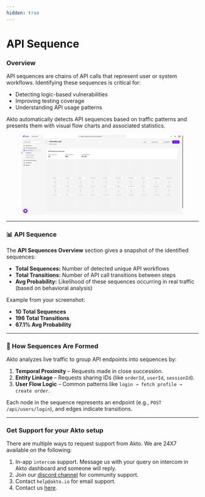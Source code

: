```yaml
---
hidden: true
---
```


# API Sequence

### Overview

API sequences are chains of API calls that represent user or system workflows. Identifying these sequences is critical for:

* Detecting logic-based vulnerabilities
* Improving testing coverage
* Understanding API usage patterns

Akto automatically detects API sequences based on traffic patterns and presents them with visual flow charts and associated statistics.

<figure><img src="../../.gitbook/assets/image (131).png" alt=""><figcaption></figcaption></figure>

***

### 📊 API Sequence

The **API Sequences Overview** section gives a snapshot of the identified sequences:

* **Total Sequences:** Number of detected unique API workflows
* **Total Transitions:** Number of API call transitions between steps
* **Avg Probability:** Likelihood of these sequences occurring in real traffic (based on behavioral analysis)

Example from your screenshot:

* **10 Total Sequences**
* **196 Total Transitions**
* **67.1% Avg Probability**

***

### 🧠 How Sequences Are Formed

Akto analyzes live traffic to group API endpoints into sequences by:

1. **Temporal Proximity** – Requests made in close succession.
2. **Entity Linkage** – Requests sharing IDs (like `orderId`, `userId`, `sessionId`).
3. **User Flow Logic** – Common patterns like `login → fetch profile → create order`.

Each node in the sequence represents an endpoint (e.g., `POST /api/users/login`), and edges indicate transitions.

***

### Get Support for your Akto setup

There are multiple ways to request support from Akto. We are 24X7 available on the following:

1. In-app `intercom` support. Message us with your query on intercom in Akto dashboard and someone will reply.
2. Join our [discord channel](https://www.akto.io/community) for community support.
3. Contact `help@akto.io` for email support.
4. Contact us [here](https://www.akto.io/contact-us).

